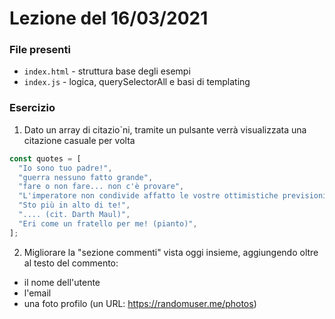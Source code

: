 # Lezione del 16/03/2021

### File presenti

- `index.html` - struttura base degli esempi
- `index.js` - logica, querySelectorAll e basi di templating

### Esercizio

1. Dato un array di citazio`ni, tramite un pulsante verrà visualizzata una citazione casuale per volta
```javascript
const quotes = [
  "Io sono tuo padre!",
  "guerra nessuno fatto grande",
  "fare o non fare... non c'è provare",
  "L'imperatore non condivide affatto le vostre ottimistiche previsioni!",
  "Sto più in alto di te!",
  ".... (cit. Darth Maul)",
  "Eri come un fratello per me! (pianto)",
];
```

2. Migliorare la "sezione commenti" vista oggi insieme, aggiungendo oltre al testo del commento:

- il nome dell'utente
- l'email
- una foto profilo (un URL: https://randomuser.me/photos)